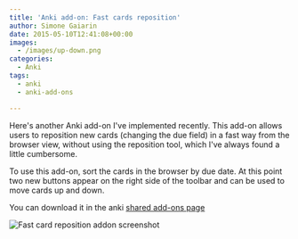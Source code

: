 ```yaml
---
title: 'Anki add-on: Fast cards reposition'
author: Simone Gaiarin
date: 2015-05-10T12:41:08+00:00
images:
  - /images/up-down.png
categories:
  - Anki
tags:
  - anki
  - anki-add-ons

---
```

Here's another Anki add-on I've implemented recently. This add-on allows users to reposition new cards (changing the due field) in a fast way from the browser view, without using the reposition tool, which I've always found a little cumbersome.<!--more-->

To use this add-on, sort the cards in the browser by due date. At this point two new buttons appear on the right side of the toolbar and can be used to move cards up and down.

You can download it in the anki [shared add-ons page][1]

![Fast card reposition addon screenshot](/images/anki-fast-reposition-screen.png)

[1]: https://ankiweb.net/shared/info/544982740
